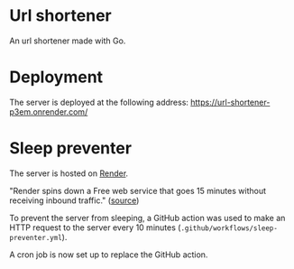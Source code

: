 # Url shortener

An url shortener made with Go.

# Deployment

The server is deployed at the following address: https://url-shortener-p3em.onrender.com/

# Sleep preventer

The server is hosted on [Render](https://render.com/).

"Render spins down a Free web service that goes 15 minutes without receiving inbound traffic." ([source](https://docs.render.com/free#free-web-services))

To prevent the server from sleeping, a GitHub action was used to make an HTTP request to the server every 10 minutes (`.github/workflows/sleep-preventer.yml`).

A cron job is now set up to replace the GitHub action.
